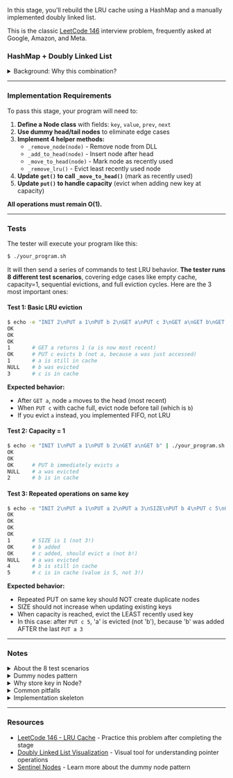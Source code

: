 In this stage, you'll rebuild the LRU cache using a HashMap and a manually implemented doubly linked list.

This is the classic [LeetCode 146](https://leetcode.com/problems/lru-cache/) interview problem, frequently asked at Google, Amazon, and Meta.

### HashMap + Doubly Linked List

<details>
<summary>Background: Why this combination?</summary>

In Stage 3, you used a built-in ordered dictionary (`OrderedDict`, `LinkedHashMap`, etc.). While convenient, it's a "black box" that doesn't teach the underlying mechanics.

In this stage, you'll implement the data structure manually:

```
LRU Cache = HashMap + Doubly Linked List

HashMap: O(1) lookup by key
DLL:     O(1) reordering and eviction
```

**Why both?**
- HashMap alone can't track access order efficiently
- DLL alone can't find nodes in O(1) time

**Visual structure:**
```
HashMap:
┌─────┬────────┐
│ "a" │ Node─┐ │
│ "b" │ Node─┼─┼───┐
│ "c" │ Node─┼─┼───┼───┐
└─────┴────────┘ │   │   │
                 ↓   ↓   ↓
Doubly Linked List (access order):
head ←→ [a:1] ←→ [b:2] ←→ [c:3] ←→ tail
(dummy) ↑ most recent    least ↑  (dummy)
```

The HashMap maps keys to nodes in the DLL. When you `GET` or `PUT`, you move the node to the head (most recent). When evicting, you remove the node before tail (least recent).

</details>

---

### Implementation Requirements

To pass this stage, your program will need to:

1. **Define a Node class** with fields: `key`, `value`, `prev`, `next`
2. **Use dummy head/tail nodes** to eliminate edge cases
3. **Implement 4 helper methods:**
   - `_remove_node(node)` - Remove node from DLL
   - `_add_to_head(node)` - Insert node after head
   - `_move_to_head(node)` - Mark node as recently used
   - `_remove_lru()` - Evict least recently used node
4. **Update `get()` to call `_move_to_head()`** (mark as recently used)
5. **Update `put()` to handle capacity** (evict when adding new key at capacity)

**All operations must remain O(1).**

---

### Tests

The tester will execute your program like this:

```bash
$ ./your_program.sh
```

It will then send a series of commands to test LRU behavior. **The tester runs 8 different test scenarios**, covering edge cases like empty cache, capacity=1, sequential evictions, and full eviction cycles. Here are the 3 most important ones:

#### Test 1: Basic LRU eviction

```bash
$ echo -e "INIT 2\nPUT a 1\nPUT b 2\nGET a\nPUT c 3\nGET a\nGET b\nGET c" | ./your_program.sh
OK
OK
OK
1       # GET a returns 1 (a is now most recent)
OK      # PUT c evicts b (not a, because a was just accessed)
1       # a is still in cache
NULL    # b was evicted
3       # c is in cache
```

**Expected behavior:**
- After `GET a`, node `a` moves to the head (most recent)
- When `PUT c` with cache full, evict node before tail (which is `b`)
- If you evict `a` instead, you implemented FIFO, not LRU

#### Test 2: Capacity = 1

```bash
$ echo -e "INIT 1\nPUT a 1\nPUT b 2\nGET a\nGET b" | ./your_program.sh
OK
OK
OK      # PUT b immediately evicts a
NULL    # a was evicted
2       # b is in cache
```

#### Test 3: Repeated operations on same key

```bash
$ echo -e "INIT 2\nPUT a 1\nPUT a 2\nPUT a 3\nSIZE\nPUT b 4\nPUT c 5\nGET a\nGET b\nGET c" | ./your_program.sh
OK
OK
OK
OK
1       # SIZE is 1 (not 3!)
OK      # b added
OK      # c added, should evict a (not b!)
NULL    # a was evicted
4       # b is still in cache
5       # c is in cache (value is 5, not 3!)
```

**Expected behavior:**
- Repeated PUT on same key should NOT create duplicate nodes
- SIZE should not increase when updating existing keys
- When capacity is reached, evict the LEAST recently used key
- In this case: after `PUT c 5`, 'a' is evicted (not 'b'), because 'b' was added AFTER the last `PUT a 3`

---

### Notes

<details>
<summary>About the 8 test scenarios</summary>

Manual pointer management is error-prone, so the tester checks multiple edge cases:

1. **Basic LRU eviction** - Core LRU behavior (shown above)
2. **LRU vs FIFO** - PUT on existing key updates access order
3. **Multiple access patterns** - Repeated GET operations
4. **Sequential evictions** - Multiple evictions in a row
5. **Capacity = 1** - Smallest possible cache (stresses boundary conditions)
6. **Empty cache** - Operations on uninitialized cache
7. **Repeated operations** - No duplicate nodes, correct SIZE (shown above)
8. **Full eviction cycle** - Fill → evict all → refill (DLL recovery test)

Each edge case corresponds to common bugs in real interviews. The 3 tests shown above cover the most critical patterns.

</details>

<details>
<summary>Dummy nodes pattern</summary>

**Dummy (sentinel) nodes** simplify boundary conditions:

```python
# Without dummy nodes - many edge cases
if self.head is None:        # Empty list
    # special logic
elif self.head == self.tail:  # Single element
    # different logic
else:                         # Normal case
    # normal logic

# With dummy nodes - one unified logic
def _add_to_head(self, node):
    # head and tail are never None!
    node.next = self.head.next
    node.prev = self.head
    self.head.next.prev = node
    self.head.next = node
```

Initial state after initialization:
```
head ←→ tail
(empty list, only dummies)
```

</details>

<details>
<summary>Why store key in Node?</summary>

When evicting the LRU node, you need to delete it from the HashMap:

```python
def _remove_lru(self):
    lru_node = self.tail.prev
    self._remove_node(lru_node)
    del self.cache[lru_node.key]  # ← Need key here!
```

Without storing the key in the node, you wouldn't know which HashMap entry to delete.

</details>

<details>
<summary>Common pitfalls</summary>

**1. Wrong pointer update order**
```python
# ❌ WRONG - loses reference
def _add_to_head(self, node):
    self.head.next = node          # Lost old first!
    node.next = self.head.next     # Now points to node itself!

# ✅ CORRECT - save first
def _add_to_head(self, node):
    first = self.head.next         # Save reference
    node.next = first              # Use saved reference
    node.prev = self.head
    first.prev = node
    self.head.next = node
```

**2. Forgot to update HashMap on eviction**
```python
# ❌ WRONG - memory leak
def _remove_lru(self):
    lru_node = self.tail.prev
    self._remove_node(lru_node)    # Only removes from list

# ✅ CORRECT
def _remove_lru(self):
    lru_node = self.tail.prev
    self._remove_node(lru_node)
    del self.cache[lru_node.key]   # Also remove from HashMap!
```

**3. Evicting when updating existing key**
```python
# ❌ WRONG
def put(self, key, value):
    if len(self.cache) >= self.capacity:
        self._remove_lru()          # Evicts even when updating!
    # ...

# ✅ CORRECT
def put(self, key, value):
    if key in self.cache:
        # Update existing - no eviction
        node = self.cache[key]
        node.value = value
        self._move_to_head(node)
    else:
        # New key - may need eviction
        if len(self.cache) >= self.capacity:
            self._remove_lru()
        # ...
```

</details>

<details>
<summary>Implementation skeleton</summary>

Here's a skeleton to get you started:

```python
class Node:
    def __init__(self, key, value):
        self.key = key
        self.value = value
        self.prev = None
        self.next = None

class LRUCache:
    def __init__(self, capacity):
        self.capacity = capacity
        self.cache = {}
        
        # Create dummy nodes
        self.head = Node("", "")
        self.tail = Node("", "")
        self.head.next = self.tail
        self.tail.prev = self.head
    
    def _remove_node(self, node):
        # TODO: Remove node from DLL
        pass
    
    def _add_to_head(self, node):
        # TODO: Insert node after head
        pass
    
    def _move_to_head(self, node):
        # TODO: Remove and add to head
        pass
    
    def _remove_lru(self):
        # TODO: Evict node before tail
        pass
    
    def get(self, key):
        # TODO: Return value and move to head
        pass
    
    def put(self, key, value):
        # TODO: Add/update and handle capacity
        pass
    
    def size(self):
        return len(self.cache)
```

</details>

---

### Resources

- [LeetCode 146 - LRU Cache](https://leetcode.com/problems/lru-cache/) - Practice this problem after completing the stage
- [Doubly Linked List Visualization](https://visualgo.net/en/list) - Visual tool for understanding pointer operations
- [Sentinel Nodes](https://en.wikipedia.org/wiki/Sentinel_node) - Learn more about the dummy node pattern

